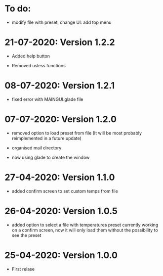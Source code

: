 # To do:

 * modify file with preset, change UI: add top menu

# 21-07-2020: Version 1.2.2

 * Added help button

 * Removed usless functions

# 08-07-2020: Version 1.2.1

 * fixed error with MAINGUI.glade file

# 07-07-2020: Version 1.2.0

 * removed option to load preset from file (It will be most probably reimplemented in a future update)

 * organised mail directory

 * now using glade to create the window

# 27-04-2020: Version 1.1.0

 * added confirm screen to set custom temps from file

# 26-04-2020: Version 1.0.5

 * added option to select a file with temperatures preset
currently working on a confirm screen, now it will only load them without the possibility to see the preset

# 25-04-2020: Version 1.0.0

 * First relase
